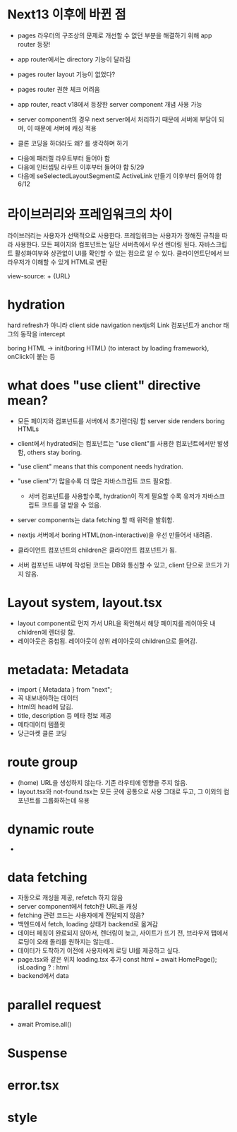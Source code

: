 # Next13 이후에 바뀐 점

- pages 라우터의 구조상의 문제로 개선할 수 없던 부분을 해결하기 위해 app router 등장!
- app router에서는 directory 기능이 달라짐
- pages router layout 기능이 없었다?
- pages router 권한 체크 어려움
- app router, react v18에서 등장한 server component 개념 사용 가능
- server component의 경우 next server에서 처리하기 때문에 서버에 부담이 되며, 이 때문에 서버에 캐싱 적용

- 클론 코딩을 하더라도 왜? 를 생각하며 하기

* 다음에 패러렐 라우트부터 들어야 함
* 다음에 인터셉팅 라우트 이후부터 들어야 함 5/29
* 다음에 seSelectedLayoutSegment로 ActiveLink 만들기 이후부터 들어야 함 6/12

# 라이브러리와 프레임워크의 차이

라이브러리는 사용자가 선택적으로 사용한다.
프레임워크는 사용자가 정해진 규칙을 따라 사용한다.
모든 페이지와 컴포넌트는 일단 서버측에서 우선 렌더링 된다.
자바스크립트 활성화여부와 상관없이 UI를 확인할 수 있는 점으로 알 수 있다.
클라이언트단에서 브라우저가 이해할 수 있게 HTML로 변환

view-source: + {URL}

# hydration

hard refresh가 아니라 client side navigation
nextjs의 Link 컴포넌트가 anchor 태그의 동작을 intercept

boring HTML -> init(boring HTML) (to interact by loading framework), onClick이 붙는 등

# what does "use client" directive mean?

- 모든 페이지와 컴포넌트를 서버에서 초기렌더링 함 server side renders boring HTMLs
- client에서 hydrated되는 컴포넌트는 "use client"를 사용한 컴포넌트에서만 발생함, others stay boring.
- "use client" means that this component needs hydration.
- "use client"가 많을수록 더 많은 자바스크립트 코드 필요함.
  - 서버 컴포넌트를 사용할수록, hydration이 적게 필요할 수록 유저가 자바스크립트 코드를 덜 받을 수 있음.
- server components는 data fetching 할 때 위력을 발휘함.

- nextjs 서버에서 boring HTML(non-interactive)을 우선 만들어서 내려줌.
- 클라이언트 컴포넌트의 children은 클라이언트 컴포넌트가 됨.
- 서버 컴포넌트 내부에 작성된 코드는 DB와 통신할 수 있고, client 단으로 코드가 가지 않음.

# Layout system, layout.tsx

- layout component로 먼저 가서 URL을 확인해서 해당 페이지를 레이아웃 내 children에 렌더링 함.
- 레이아웃은 중첩됨. 레이아웃이 상위 레이아웃의 children으로 들어감.

# metadata: Metadata

- import { Metadata } from "next";
- 꼭 내보내야하는 데이터
- html의 head에 담김.
- title, description 등 메타 정보 제공
- 메타데이터 템플릿
- 당근마켓 클론 코딩

# route group

- (home) URL을 생성하지 않는다. 기존 라우티에 영향을 주지 않음.
- layout.tsx와 not-found.tsx는 모든 곳에 공통으로 사용 그대로 두고, 그 이외의 컴포넌트를 그룹화하는데 유용

# dynamic route

-

# data fetching

- 자동으로 캐싱을 제공, refetch 하지 않음
- server component에서 fetch한 URL을 캐싱
- fetching 관련 코드는 사용자에게 전달되지 않음?
- 백엔드에서 fetch, loading 상태가 backend로 옮겨감
- 데이터 페칭이 완료되지 않아서, 렌더링이 늦고, 사이트가 뜨기 전, 브라우저 탭에서 로딩이 오래 돌리를 원하지는 않는데..
- 데이터가 도착하기 이전에 사용자에게 로딩 UI를 제공하고 싶다.
- page.tsx와 같은 위치 loading.tsx 추가
  const html = await HomePage();
  isLoading ? <Loading> : html
- backend에서 data

# parallel request

- await Promise.all()

# Suspense

# error.tsx

# style

#

